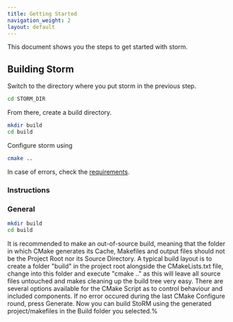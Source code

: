 ```yaml
---
title: Getting Started
navigation_weight: 2
layout: default
---
```


This document shows you the steps to get started with storm.




## Building Storm

Switch to the directory where you put storm in the previous step.

```bash
cd STORM_DIR
```

From there, create a build directory.

```bash
mkdir build
cd build
```

Configure storm using 

```bash
cmake ..
```


In case of errors, check the [requirements](documentation/requirements.html).







### Instructions

### General

```bash
mkdir build
cd build
``` 

It is recommended to make an out-of-source build, meaning that the folder in which CMake generates its Cache, Makefiles and output files should not be the Project Root nor its Source Directory.
A typical build layout is to create a folder "build" in the project root alongside the CMakeLists.txt file, change into this folder and execute "cmake .." as this will leave all source files untouched
and makes cleaning up the build tree very easy.
There are several options available for the CMake Script as to control behaviour and included components.
If no error occured during the last CMake Configure round, press Generate.
Now you can build StoRM using the generated project/makefiles in the Build folder you selected.%                
